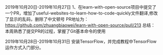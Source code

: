 ﻿2019年10月20日-2019年10月27日
1、在learn-with-open-source项目中提交了一个PR，增加了useful-websites-to-learn-how-to-code-quickly文件翻译,修改了显示的乱码，删除了中文顿号
PR地址为：https://github.com/zhuangbiaowei/learn-with-open-source/pull/213
总结：本周熟悉了提交PR的过程，掌握了Git基本命令的使用

2019年10月28日-2019年10月31日
安装TensorFlow，并完成教程中TensorFlow运作方式入门部分。